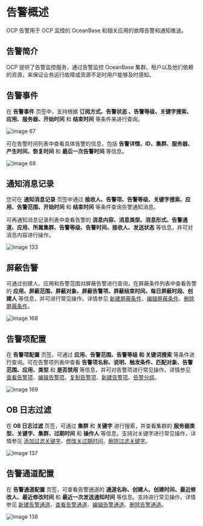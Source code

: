 告警概述 
=========================

OCP 告警用于 OCP 监控的 OceanBase 和相关应用的故障告警和通知推送。

告警简介 
-------------------------

OCP 提供了告警监控服务，通过告警监控 OceanBase 集群、租户以及他们依赖的资源，来保证业务运行故障或资源不足时用户能够及时感知。

告警事件 
-------------------------

在 **告警事件** 页签中，支持根据 **订阅方式、告警状态 、告警等级、关键字搜索、应用、服务器、开始时间** 和 **结束时间** 等条件来进行查询。

![Image 67](https://help-static-aliyun-doc.aliyuncs.com/assets/img/zh-CN/6338389461/p426059.png)

可在告警时间列表中查看具体告警的信息，包括 **告警详情、ID、集群、服务器、产生时间、恢复时间** 和 **最后一次告警时间** 等信息。

![Image 68](https://help-static-aliyun-doc.aliyuncs.com/assets/img/zh-CN/6338389461/p426060.png)

通知消息记录 
---------------------------

您可在 **通知消息记录** 页签中通过 **接收人、告警项、告警等级、关键字搜索、应用、告警范围、开始时间** 和 **结束时间** 等条件查询告警通知消息。

可再通知消息记录列表中查看告警的 **消息内容、消息类型、消息形式、告警通道、应用、所属集群、告警等级、告警时间、接收人、发送状态** 等信息，并可对消息内容进行操作。

![Image 133](https://help-static-aliyun-doc.aliyuncs.com/assets/img/zh-CN/6338389461/p426062.png)

屏蔽告警 
-------------------------

可通过创建人、应用和告警范围对屏蔽告警进行查询，在屏蔽条件列表中查看告警的 **应用、屏蔽范围、屏蔽对象、屏蔽告警项、屏蔽结束时间、每日屏蔽时段、创建人** 等信息，并可进行常见操作。详情参见 [新建屏蔽条件](../../10.alert-management/14.shielded-alert-1.md)、[编辑屏蔽条件](../../10.alert-management/15.edit-masking-conditions.md)、[删除屏蔽条件](../../10.alert-management/16.delete-mask-condition.md)。

![Image 168](https://help-static-aliyun-doc.aliyuncs.com/assets/img/zh-CN/6338389461/p429606.png)

告警项配置 
--------------------------

在 **告警项配置** 页签，可通过 **应用、告警范围、告警等级 和 关键词搜索** 等条件进行查询。可在告警项列表中查看 **告警项名称、说明、触发条件、匹配对象、告警范围、应用、类型** 和 **是否禁用** 等信息，并可对告警项进行常见操作。详情参见 [查看告警项](../../10.alert-management/3.view-alerts-1.md)、[编辑告警项](../../10.alert-management/5.edit-an-alarm-item-1.md)、[复制告警项](../../10.alert-management/4.copy-alerts.md)、[新建告警项](../../10.alert-management/2.create-an-alarm-item-1.md)、[告警分组](../../10.alert-management/7.alarm-group-1.md)。

![Image 169](https://help-static-aliyun-doc.aliyuncs.com/assets/img/zh-CN/6338389461/p429607.png)

OB 日志过滤 
----------------------------

在 **OB 日志过滤** 页签，可通过 **集群** 和 **关键字** 进行搜索，并查看集群的 **服务器类型、关键字、集群、过期时间** 和 **操作人** 等信息。支持对关键字进行常见操作，详情参见 [添加过滤关键字](../../10.alert-management/17.ob-log-filtering-1.md)、[修改关过期时间](../../10.alert-management/18.modify-the-log-expiration-time.md)、[删除过滤关键字](../../10.alert-management/19.delete-filtering-logs.md)。

![Image 137](https://help-static-aliyun-doc.aliyuncs.com/assets/img/zh-CN/6338389461/p426069.png)

告警通道配置 
---------------------------

在 **告警通道配置** 页签，可查看告警通道的 **通道名称、创建人、创建时间、最近修改人、最近修改时间** 和 **最近一次发送通知时间** 等信息。支持进行常见操作，详情参见 [新建告警通道](../../10.alert-management/8.create-alarm-channel-1.md)、[查看告警通道](../../10.alert-management/9.view-alert-channels-1.md)、[编辑告警通道](../../10.alert-management/10.edit-an-alert-channel-1.md)、[删除告警通道](../../10.alert-management/11.delete-alarm-channel-1.md)。

![Image 138](https://help-static-aliyun-doc.aliyuncs.com/assets/img/zh-CN/6338389461/p426070.png)

